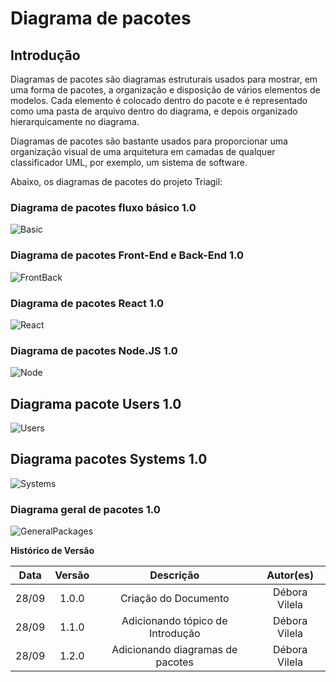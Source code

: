 # Diagrama de pacotes

## Introdução

Diagramas de pacotes são diagramas estruturais usados para mostrar, em uma forma de pacotes, a organização e disposição de vários elementos de modelos. Cada elemento é colocado dentro do pacote e é representado como uma pasta de arquivo dentro do diagrama, e depois organizado hierarquicamente no diagrama. <p>Diagramas de pacotes são bastante usados para proporcionar uma organização visual de uma arquitetura em camadas de qualquer classificador UML, por exemplo, um sistema de software.

Abaixo, os diagramas de pacotes do projeto Triagil:


### Diagrama de pacotes fluxo básico 1.0
![Basic](https://imgur.com/JDE0ycg.png)
### Diagrama de pacotes Front-End e Back-End 1.0
![FrontBack](https://imgur.com/Hy1avj7.png)
### Diagrama de pacotes React 1.0
![React](https://imgur.com/cy7rezi.png)
### Diagrama de pacotes Node.JS 1.0
![Node](https://imgur.com/cLnKOj4.png)
## Diagrama pacote Users 1.0
![Users](https://imgur.com/TXSoPJS.png)
## Diagrama pacotes Systems 1.0
![Systems](https://imgur.com/sbUnffl.png)
### Diagrama geral de pacotes 1.0
![GeneralPackages](https://imgur.com/V9eQO4Z.png) 


**Histórico de Versão**

| Data | Versão | Descrição | Autor(es) |
| :---: | :---: | :---: | :---: |
| 28/09 | 1.0.0 | Criação do Documento | Débora Vilela |
| 28/09 | 1.1.0 | Adicionando tópico de Introdução | Débora Vilela |
| 28/09 | 1.2.0 | Adicionando diagramas de pacotes | Débora Vilela |
